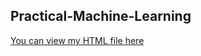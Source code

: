 ## Practical-Machine-Learning

[You can view my HTML file here](https://pogh.github.io/Practical-Machine-Learning/Prediction_Assignment_Writeup.html)
